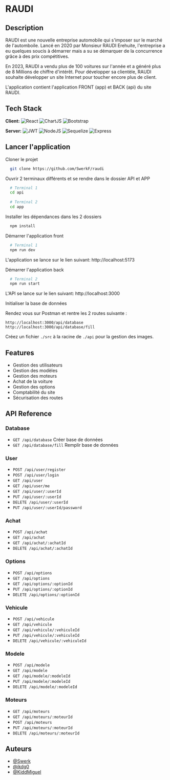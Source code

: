 
# RAUDI

## Description

RAUDI est une nouvelle entreprise automobile qui s'imposer sur le marché de l'automboile. Lancé en 2020 par Monsieur RAUDI Erehuite, l'entreprise a eu quelques soucis à démarrer mais a su se démarquer de la concurrence grâce à des prix compétitives.

En 2023, RAUDI a vendu plus de 100 voitures sur l'année et a généré plus de 8 Millions de chiffre d'intérêt. Pour développer sa clientèle, RAUDI souhaite développer un site Internet pour toucher encore plus de client.

L'application contient l'application FRONT (app) et BACK (api) du site RAUDI.



## Tech Stack

**Client:**
![React](https://img.shields.io/badge/React-20232A?style=for-the-badge&logo=react&logoColor=61DAFB)
![ChartJS](https://img.shields.io/badge/Chart%20js-FF6384?style=for-the-badge&logo=chartdotjs&logoColor=white)
![Bootstrap](https://img.shields.io/badge/Bootstrap-563D7C?style=for-the-badge&logo=bootstrap&logoColor=white)

**Server:**
![JWT](https://img.shields.io/badge/JWT-000000?style=for-the-badge&logo=JSON%20web%20tokens&logoColor=white)
![NodeJS](https://img.shields.io/badge/Node%20js-339933?style=for-the-badge&logo=nodedotjs&logoColor=white)
![Sequelize](https://img.shields.io/badge/Sequelize-52B0E7?style=for-the-badge&logo=Sequelize&logoColor=white)
![Express](https://img.shields.io/badge/Express%20js-000000?style=for-the-badge&logo=express&logoColor=white)


## Lancer l'application

Cloner le projet

```bash
  git clone https://github.com/SwerkF/raudi
```

Ouvrir 2 terminaux différents et se rendre dans le dossier API et APP

```bash
  # Terminal 1
  cd api
  
  # Terminal 2
  cd app
```

Installer les dépendances dans les 2 dossiers

```bash
  npm install
```

Démarrer l'application front

```bash
  # Terminal 1
  npm run dev
```

L'application se lance sur le lien suivant: http://localhost:5173

Démarrer l'application back

```bash
  # Terminal 2
  npm run start
```

L'API se lance sur le lien suivant: http://localhost:3000

Initialiser la base de données

Rendez vous sur Postman et rentre les 2 routes suivante :

```
http://localhost:3000/api/database
http://localhost:3000/api/database/fill
```

Créez un fichier `./src` à la racine de `./api` pour la gestion des images.

## Features

- Gestion des utilisateurs
- Gestion des modèles
- Gestion des moteurs
- Achat de la voiture
- Gestion des options
- Comptabilité du site
- Sécurisation des routes

## API Reference

### Database

- `GET /api/database` Créer base de données
- `GET /api/database/fill` Remplir base de données

### User

- `POST /api/user/register`
- `POST /api/user/login` 
- `GET /api/user` 
- `GET /api/user/me`
- `GET /api/user/:userId`
- `PUT /api/user/:userId` 
- `DELETE /api/user/:userId`
- `PUT /api/user/:userId/password`

### Achat

- `POST /api/achat`
- `GET /api/achat`
- `GET /api/achat/:achatId`
- `DELETE /api/achat/:achatId`

### Options

- `POST /api/options`
- `GET /api/options`
- `GET /api/options/:optionId`
- `PUT /api/options/:optionId`
- `DELETE /api/options/:optionId`

### Vehicule

- `POST /api/vehicule`
- `GET /api/vehicule`
- `GET /api/vehicule/:vehiculeId`
- `PUT /api/vehicule/:vehiculeId`
- `DELETE /api/vehicule/:vehiculeId`

### Modele

- `POST /api/modele`
- `GET /api/modele`
- `GET /api/modele/:modeleId`
- `PUT /api/modele/:modeleId`
- `DELETE /api/modele/:modeleId`

### Moteurs

- `GET /api/moteurs`
- `GET /api/moteurs/:moteurId`
- `POST /api/moteurs`
- `PUT /api/moteurs/:moteurId`
- `DELETE /api/moteurs/:moteurId`

## Auteurs

- [@Swerk](https://github.com/SwerkF)
- [@ikdg0](https://github.com/ikdg0)
- [@KiddMiguel](https://github.com/KiddMiguel)

